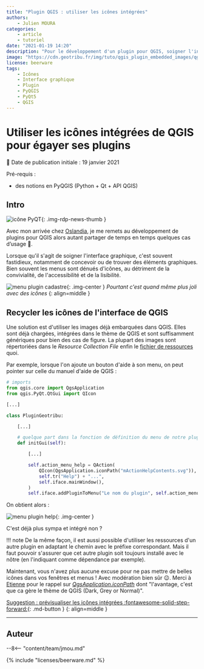 ```yaml
---
title: "Plugin QGIS : utiliser les icônes intégrées"
authors:
    - Julien MOURA
categories:
    - article
    - tutoriel
date: "2021-01-19 14:20"
description: "Pour le développement d'un plugin pour QGIS, soigner l'interface graphique peut être fastidieux, notamment de concevoir ou trouver les éléments graphiques. Pourquoi ne pas utiliser les icônes déjà embarquées dans QGIS ?."
image: "https://cdn.geotribu.fr/img/tuto/qgis_plugin_embedded_images/qgis_icons_file-explorer.png"
license: beerware
tags:
    - Icônes
    - Interface graphique
    - Plugin
    - PyQGIS
    - PyQt5
    - QGIS
---
```


# Utiliser les icônes intégrées de QGIS pour égayer ses plugins

:calendar: Date de publication initiale : 19 janvier 2021

Pré-requis :

- des notions en PyQGIS (Python + Qt + API QGIS)

## Intro

![icône PyQT](https://cdn.geotribu.fr/img/logos-icones/programmation/python_and_qt.svg "Python + Qt = PyQt"){: .img-rdp-news-thumb }

Avec mon arrivée chez [Oslandia], je me remets au développement de plugins pour QGIS alors autant partager de temps en temps quelques cas d’usage :slightly_smiling_face:.

Lorsque qu'il s'agit de soigner l'interface graphique, c'est souvent fastidieux, notamment de concevoir ou de trouver des éléments graphiques. Bien souvent les menus sont dénués d'icônes, au détriment de la convivialité, de l'accessibilité et de la lisibilité.

![menu plugin cadastre](https://cdn.geotribu.fr/img/tuto/qgis_plugin_embedded_images/pyqgis_menu_icons_cadastre.png "Le menu du plugin Cadastre"){: .img-center }
*Pourtant c'est quand même plus joli avec des icônes*
{: align=middle }

## Recycler les icônes de l'interface de QGIS

Une solution est d'utiliser les images déjà embarquées dans QGIS. Elles sont déjà chargées, intégrées dans le thème de QGIS et sont suffisamment génériques pour bien des cas de figure. La plupart des images sont répertoriées dans le *Resource Collection File* enfin le [fichier de ressources](https://github.com/qgis/QGIS/blob/master/images/images.qrc) quoi.

Par exemple, lorsque l'on ajoute un bouton d'aide à son menu, on peut pointer sur celle du manuel d'aide de QGIS :

```python hl_lines="17"
# imports
from qgis.core import QgsApplication
from qgis.PyQt.QtGui import QIcon

[...]

class PluginGeotribu:

    [...]

    # quelque part dans la fonction de définition du menu de notre plugin
    def initGui(self):

        [...]

        self.action_menu_help = QAction(
            QIcon(QgsApplication.iconPath("mActionHelpContents.svg")),
            self.tr("Help") + "...",
            self.iface.mainWindow(),
        )
        self.iface.addPluginToMenu("Le nom du plugin", self.action_menu_help)
```

On obtient alors :

![menu plugin help](https://cdn.geotribu.fr/img/tuto/qgis_plugin_embedded_images/pyqgis_menu_icons_help.png "icône aide du menu"){: .img-center }

C'est déjà plus sympa et intégré non ?

!!! note
    De la même façon, il est aussi possible d'utiliser les ressources d'un autre plugin en adaptant le chemin avec le préfixe correspondant. Mais il faut pouvoir s'assurer que cet autre plugin soit toujours installé avec le nôtre (en l'indiquant comme dépendance par exemple).

Maintenant, vous n'avez plus aucune excuse pour ne pas mettre de belles icônes dans vos fenêtres et menus ! Avec modération bien sûr :wink:. Merci à [Etienne](https://twitter.com/etrimaille/) pour le rappel sur [_QgsApplication.iconPath_](https://qgis.org/api/classQgsApplication.html#aeb52c5382784b9adbdf0e0328a7ea2ad) dont "l'avantage, c'est que ca gère le thème de QGIS (Dark, Grey or Normal)".

[Suggestion : prévisualiser les icônes intégrées :fontawesome-solid-step-forward:](/articles/2021/2021-02-02_pyqgis_previsualiser_images_integrees/){: .md-button }
{: align=middle }

----

## Auteur

--8<-- "content/team/jmou.md"

{% include "licenses/beerware.md" %}

<!-- Hyperlinks reference -->
[Oslandia]: https://oslandia.com/

